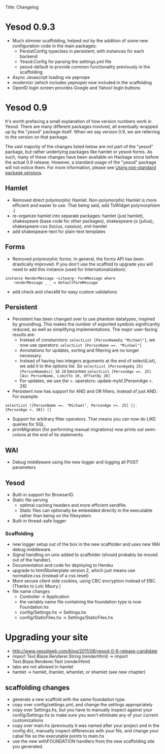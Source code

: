Title: Changelog
# Yesod 0.9.3

* Much slimmer scaffolding, helped out by the addition of some new configuration code in the main packages:
    * PersistConfig typeclass in persistent, with instances for each backend
    * Yesod.Config for parsing the settings.yml file
    * yesod-default to provide common functionality previously in the scaffolding
* Async Javascript loading via yepnope
* modernizr (which includes yepnope) now included in the scaffolding
* OpenID login screen provides Google and Yahoo! login buttons

# Yesod 0.9

It's worth prefacing a small explanation of how version numbers work in Yesod. There are many different packages involved, all eventually wrapped up by the "yesod" package itself. When we say version 0.9, we are referring to the version on that package.

The vast majority of the changes listed below are not part of the "yesod" package, but rather underlying packages like hamlet or yesod-forms. As such, many of these changes have been available on Hackage since before the actual 0.9 release. However, a standard usage of the "yesod" package will not notice them. For more information, please see [Using non-standard package versions](/wiki/non-standard-versions).


## Hamlet
* Removed direct polymorphic Hamlet. Non-polymorphic Hamlet is more efficient and easier to use. That being said, add ToWidget polymorphism :)
* re-organize hamlet into separate packages: hamlet (just hamlet), shakespeare (base code for other packages), shakespeare-js (julius), shakespeare-css (lucius, cassius), xml-hamlet
* add shakespeare-text for plain-text templates

## Forms
* Removed polymorphic forms. In general, the forms API has been drastically improved. If you don't use the scaffold to upgrade you will need to add this instance (used for Internationalization):

~~~~~~~~~~~~~~{.haskell}
instance RenderMessage ~sitearg~ FormMessage where
    renderMessage _ _ = defaultFormMessage
~~~~~~~~~~~~~~

* add check and checkM for easy custom validations

## Persistent
* Persistent has been changed over to use phantom datatypes, inspired by groundhog. This makes the number of exported symbols significantly reduced, as well as simplifying implementations. The major user-facing results are:
    * Instead of consturctors: `selectList [PersonNameEq "Michael"]`, we now use operators: `selectList [PersonName ==. "Michael"]`
    * Annotations for updates, sorting and filtering are no longer necessary.
    * Instead of having two integers arguments at the end of select(List), we add it to the options list. So `selectList [PersonAgeEq 25] [PersonNameAsc] 10 20` becomes `selectList [PersonAge ==. 25] [Asc PersonName, LimitTo 10, OffsetBy 20]`
    * For updates, we use the =. operators: update myId [PersonAge =. 26]
* Persistent now has support for AND and OR filters, instead of just AND. For example:

~~~~~~ {.haskell}
selectList ([PersonName ==. "Michael", PersonAge >=. 25] ||. [PersonAge <. 30]) []
~~~~~~~

* Support for arbitrary filter operators. That means you can now do LIKE queries for SQL.
* printMigration (for performing manual migrations) now prints out semi-colons at the end of its statements.

## WAI
* Debug middleware using the new logger and logging all POST parameters

## Yesod
* Built-in support for BrowserID.
* Static file serving
    * optimal caching headers and more efficient sendfile.
    * Static files can optionally be embedded directly in the executable rather than being on the  filesystem.
* Built-in thread-safe logger

### Scaffolding
* new logger setup out of the box in the new scaffolder and uses new WAI debug middleware.
* Signal handling on unix added to scaffolder (should probably be moved out of the handler).
* Documentation and code for deploying to Heroku
* upgrade to html5boilerplate version 2, which just means use normalize.css (instead of a css reset)
* More secure client side cookies, using CBC encryption instead of EBC. (Thanks to Loïc Maury.)
* file name changes
    * Controller -> Application
    * the variably name file containing the foundation type is now Foundation.hs
    * config/Settings.hs -> Settings.hs
    * config/StaticFiles.hs -> Settings/StaticFiles.hs


# Upgrading your site
* http://www.yesodweb.com/blog/2011/08/yesod-0-9-release-candidate
* import Text.Blaze.Renderer.String (renderHtml) -> import Text.Blaze.Renderer.Text (renderHtml)
* tabs are not allowed in hamlet
* hamlet -> hamlet, ihamlet, whamlet, or shamlet (see new chapter)

## scaffolding changes
* generate a new scaffold with the same foundation type.
* copy over config/settings.yml, and change the settings appropriately
* copy over Settings.hs, but you have to manually inspect against your config/Settings.hs to make sure you won't eliminate any of your current customizations
* copy over main.hs (previously it was named after your project and in the config dir), manually inspect differences with your file, and change your cabal file so the executable points to main.hs
* use the new withFOUNDATION handlers from the new scaffolding site you generated.